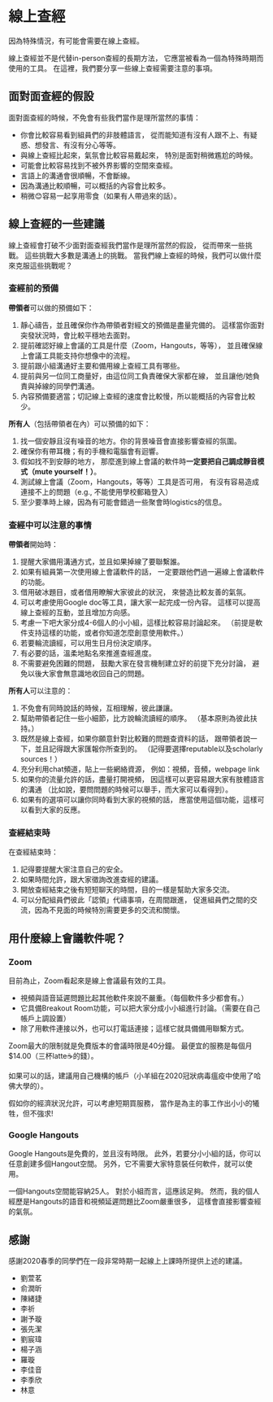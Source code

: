 # 線上查經

因為特殊情況，有可能會需要在線上查經。

線上查經並不是代替in-person查經的長期方法，
它應當被看為一個為特殊時期而使用的工具。
在這裡，我們要分享一些線上查經需要注意的事項。

## 面對面查經的假設

面對面查經的時候，不免會有些我們當作是理所當然的事情：

- 你會比較容易看到組員們的非肢體語言，
從而能知道有沒有人跟不上、有疑惑、想發言、有沒有分心等等。
- 與線上查經比起來，氣氛會比較容易戴起來，
特別是面對稍微尷尬的時候。
- 可能會比較容易找到不被外界影響的空間來查經。
- 言語上的溝通會很順暢，不會斷線。
- 因為溝通比較順暢，可以概括的內容會比較多。
- 稍微😊容易一起享用零食（如果有人帶過來的話）。

## 線上查經的一些建議

線上查經會打破不少面對面查經我們當作是理所當然的假設，
從而帶來一些挑戰。
這些挑戰大多數是溝通上的挑戰。
當我們線上查經的時候，我們可以做什麼來克服這些挑戰呢？

### 查經前的預備

**帶領者**可以做的預備如下：

1. 靜心禱告，並且確保你作為帶領者對經文的預備是盡量完備的。
這樣當你面對突發狀況時，會比較平穩地去面對。
1. 提前確認好線上會議的工具是什麼（Zoom，Hangouts，等等），
並且確保線上會議工具能支持你想像中的流程。
1. 提前跟小組溝通好主要和備用線上查經工具有哪些。
1. 提前與另一位同工商量好，由這位同工負責確保大家都在線，
並且讓他/她負責與掉線的同學們溝通。
1. 內容預備要適當；切記線上查經的速度會比較慢，所以能概括的內容會比較少。

**所有人**（包括帶領者在內）可以預備的如下：

1. 找一個安靜且沒有噪音的地方。你的背景噪音會直接影響查經的氛圍。
1. 確保你有帶耳機；有的手機和電腦會有迴響。
1. 假如找不到安靜的地方，
那麼進到線上會議的軟件時**一定要把自己調成靜音模式（mute yourself！）**。
1. 測試線上會議（Zoom，Hangouts，等等）工具是否可用，
有沒有容易造成連接不上的問題（e.g., 不能使用學校郵箱登入）
1. 至少要準時上線，因為有可能會錯過一些聚會時logistics的信息。


### 查經中可以注意的事情

**帶領者**開始時：

1. 提醒大家備用溝通方式，並且如果掉線了要聯繫誰。
1. 如果有組員第一次使用線上會議軟件的話，
一定要跟他們過一遍線上會議軟件的功能。
1. 借用破冰題目，或者借用瞭解大家彼此的狀況，
來營造比較友善的氣氛。
1. 可以考慮使用Google doc等工具，讓大家一起完成一份內容。
這樣可以提高線上查經的互動，並且增加方向感。
1. 考慮一下吧大家分成4-6個人的小小組，這樣比較容易討論起來。
（前提是軟件支持這樣的功能，或者你知道怎麼創意使用軟件。）
1. 若要輪流讀經，可以用生日月份決定順序。
1. 有必要的話，溫柔地點名來推進查經進度。
1. 不需要避免困難的問題，
鼓勵大家在發言機制建立好的前提下充分討論，
避免以後大家會無意識地收回自己的問題。

**所有人**可以注意的：

1. 不免會有同時說話的時候，互相理解，彼此謙讓。
1. 幫助帶領者記住一些小細節，比方說輪流讀經的順序。
（基本原則為彼此扶持。）
1. 既然是線上查經，如果你願意針對比較難的問題查資料的話，
跟帶領者說一下，並且記得跟大家匯報你所查到的。
（記得要選擇reputable以及scholarly sources！）
1. 充分利用chat頻道，貼上一些網絡資源，
例如：視頻，音頻，webpage link
1. 如果你的流量允許的話，盡量打開視頻，
因這樣可以更容易跟大家有肢體語言的溝通
（比如說，要問問題的時候可以舉手，而大家可以看得到）。
1. 如果有的選項可以讓你同時看到大家的視頻的話，
應當使用這個功能，這樣可以看到大家的反應。

### 查經結束時

在查經結束時：

1. 記得要提醒大家注意自己的安全。
1. 如果時間允許，跟大家徵詢改進查經的建議。
1. 開放查經結束之後有短短聊天的時間，目的一樣是幫助大家多交流。
1. 可以分配組員們彼此「認領」代禱事項，在周間跟進，
促進組員們之間的交流，因為不見面的時候特別需要更多的交流和關懷。

## 用什麼線上會議軟件呢？

### Zoom

目前為止，Zoom看起來是線上會議最有效的工具。

- 視頻與語音延遲問題比起其他軟件來說不嚴重。（每個軟件多少都會有。）
- 它具備Breakout Room功能，可以把大家分成小小組進行討論。（需要在自己帳戶上調設置）
- 除了用軟件連接以外，也可以打電話連接；這樣它就具備備用聯繫方式。

Zoom最大的限制就是免費版本的會議時限是40分鐘。
最便宜的服務是每個月$14.00（三杯latte☕️的錢）。

如果可以的話，建議用自己機構的帳戶（小羊組在2020冠狀病毒瘟疫中使用了哈佛大學的）。

假如你的經濟狀況允許，可以考慮短期買服務，
當作是為主的事工作出小小的犧牲，但不強求!

### Google Hangouts

Google Hangouts是免費的，並且沒有時限。
此外，若要分小小組的話，你可以任意創建多個Hangout空間。
另外，它不需要大家特意裝任何軟件，就可以使用。

一個Hangouts空間能容納25人。
對於小組而言，這應該足夠。
然而，我的個人經歷是Hangouts的語音和視頻延遲問題比Zoom嚴重很多，
這樣會直接影響查經的氣氛。

## 感謝

感謝2020春季的同學們在一段非常時期一起線上上課時所提供上述的建議。

- 劉萱茗
- 俞潤昕
- 陳緒捷
- 李祈
- 謝予璇
- 張先潔
- 劉宸瑋
- 楊子涵
- 羅璇
- 李佳音
- 李季欣
- 林意
